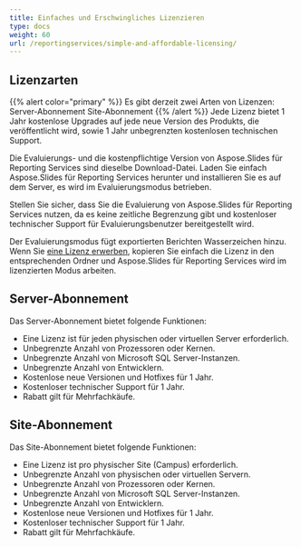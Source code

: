 ```yaml
---
title: Einfaches und Erschwingliches Lizenzieren
type: docs
weight: 60
url: /reportingservices/simple-and-affordable-licensing/
---
```


## Lizenzarten
{{% alert color="primary" %}} Es gibt derzeit zwei Arten von Lizenzen: Server-Abonnement Site-Abonnement {{% /alert %}}
Jede Lizenz bietet 1 Jahr kostenlose Upgrades auf jede neue Version des Produkts, die veröffentlicht wird, sowie 1 Jahr unbegrenzten kostenlosen technischen Support.

Die Evaluierungs- und die kostenpflichtige Version von Aspose.Slides für Reporting Services sind dieselbe Download-Datei. Laden Sie einfach Aspose.Slides für Reporting Services herunter und installieren Sie es auf dem Server, es wird im Evaluierungsmodus betrieben.

Stellen Sie sicher, dass Sie die Evaluierung von Aspose.Slides für Reporting Services nutzen, da es keine zeitliche Begrenzung gibt und kostenloser technischer Support für Evaluierungsbenutzer bereitgestellt wird.

Der Evaluierungsmodus fügt exportierten Berichten Wasserzeichen hinzu. Wenn Sie [eine Lizenz erwerben](https://purchase.aspose.com/buy), kopieren Sie einfach die Lizenz in den entsprechenden Ordner und Aspose.Slides für Reporting Services wird im lizenzierten Modus arbeiten.
## **Server-Abonnement**
Das Server-Abonnement bietet folgende Funktionen:

- Eine Lizenz ist für jeden physischen oder virtuellen Server erforderlich.
- Unbegrenzte Anzahl von Prozessoren oder Kernen.
- Unbegrenzte Anzahl von Microsoft SQL Server-Instanzen.
- Unbegrenzte Anzahl von Entwicklern.
- Kostenlose neue Versionen und Hotfixes für 1 Jahr.
- Kostenloser technischer Support für 1 Jahr.
- Rabatt gilt für Mehrfachkäufe.
## **Site-Abonnement**
Das Site-Abonnement bietet folgende Funktionen:

- Eine Lizenz ist pro physischer Site (Campus) erforderlich.
- Unbegrenzte Anzahl von physischen oder virtuellen Servern.
- Unbegrenzte Anzahl von Prozessoren oder Kernen.
- Unbegrenzte Anzahl von Microsoft SQL Server-Instanzen.
- Unbegrenzte Anzahl von Entwicklern.
- Kostenlose neue Versionen und Hotfixes für 1 Jahr.
- Kostenloser technischer Support für 1 Jahr.
- Rabatt gilt für Mehrfachkäufe.